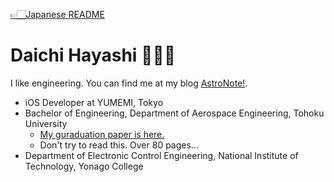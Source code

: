 [👉🏻Japanese README](https://github.com/daichikuwa0618/daichikuwa0618/blob/master/README_jp.md)

# Daichi Hayashi 👨🏼‍🚀
I like engineering.
You can find me at my blog [AstroNote!](https://daichidaiji.com).

- iOS Developer at YUMEMI, Tokyo
- Bachelor of Engineering, Department of Aerospace Engineering, Tohoku University
  - [My guraduation paper is here.](https://github.com/daichikuwa0618/TohokuUniThesis/blob/master/thesis.pdf)
  - Don't try to read this. Over 80 pages...
- Department of Electronic Control Engineering, National Institute of Technology, Yonago College

<!--
**daichikuwa0618/daichikuwa0618** is a ✨ _special_ ✨ repository because its `README.md` (this file) appears on your GitHub profile.

Here are some ideas to get you started:

- 🔭 I’m currently working on ...
- 🌱 I’m currently learning ...
- 👯 I’m looking to collaborate on ...
- 🤔 I’m looking for help with ...
- 💬 Ask me about ...
- 📫 How to reach me: ...
- 😄 Pronouns: ...
- ⚡ Fun fact: ...
-->
